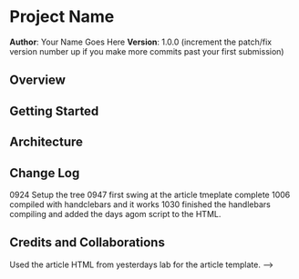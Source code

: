 # Project Name

**Author**: Your Name Goes Here
**Version**: 1.0.0 (increment the patch/fix version number up if you make more commits past your first submission)

## Overview
<!-- Provide a high level overview of what this application is and why you are building it, beyond the fact that it's an assignment for a Code Fellows 301 class. (i.e. What's your problem domain?) -->

## Getting Started
<!-- What are the steps that a user must take in order to build this app on their own machine and get it running? -->

## Architecture
<!-- Provide a detailed description of the application design. What technologies (languages, libraries, etc) you're using, and any other relevant design information. -->

## Change Log
0924 Setup the tree
0947 first swing at the article tmeplate complete
1006 compiled with handclebars and it works
1030 finished the handlebars compiling and added the days agom script to the HTML.


## Credits and Collaborations
Used the article HTML from yesterdays lab for the article template.
-->